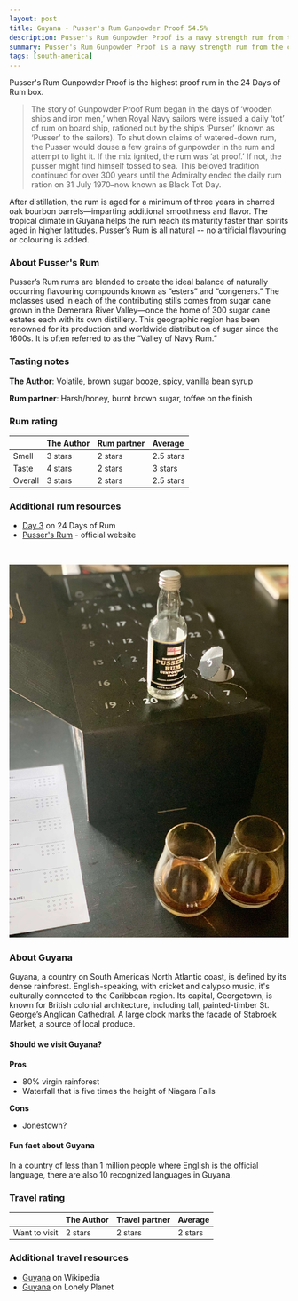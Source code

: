 ```yaml
---
layout: post
title: Guyana - Pusser's Rum Gunpowder Proof 54.5%
description: Pusser's Rum Gunpowder Proof is a navy strength rum from the country of Guyana 
summary: Pusser's Rum Gunpowder Proof is a navy strength rum from the country of Guyana.
tags: [south-america]
---
```


Pusser's Rum Gunpowder Proof is the highest proof rum in the 24 Days of Rum box.

> The story of Gunpowder Proof Rum began in the days of ‘wooden ships and iron men,’ when Royal Navy sailors were issued a daily ‘tot’ of rum on board ship, rationed out by the ship’s ‘Purser’ (known as ‘Pusser’ to the sailors). To shut down claims of watered-down rum, the Pusser would douse a few grains of gunpowder in the rum and attempt to light it. If the mix ignited, the rum was ‘at proof.’ If not, the pusser might find himself tossed to sea. This beloved tradition continued for over 300 years until the Admiralty ended the daily rum ration on 31 July 1970–now known as Black Tot Day.

After distillation, the rum is aged for a minimum of three years in charred oak bourbon barrels—imparting additional smoothness and flavor. The tropical climate in Guyana helps the rum reach its maturity faster than spirits aged in higher latitudes. Pusser’s Rum is all natural -- no artificial flavouring or colouring is added.

### About Pusser's Rum

Pusser’s Rum rums are blended to create the ideal balance of naturally occurring flavouring compounds known as “esters” and “congeners.” The molasses used in each of the contributing stills comes from sugar cane grown in the Demerara River Valley—once the home of 300 sugar cane estates each with its own distillery. This geographic region has been renowned for its production and worldwide distribution of sugar since the 1600s. It is often referred to as the “Valley of Navy Rum.”

### Tasting notes

**The Author**: Volatile, brown sugar booze, spicy, vanilla bean syrup

**Rum partner**: Harsh/honey, burnt brown sugar, toffee on the finish

### Rum rating

| | The Author | Rum partner | Average |
| :--- | :--- | :--- | :--- |
| Smell | 3 stars | 2 stars | 2.5 stars |
| Taste | 4 stars | 2 stars | 3 stars |
| Overall | 3 stars | 2 stars | 2.5 stars |

### Additional rum resources
- [Day 3](https://24daysofrum.com/day-3/) on 24 Days of Rum
- [Pusser's Rum](https://pussersrum.com/) - official website

<br>

![Image of Pusser's Rum Gunpowder Proof 50ml bottle](/assets/img/03-pussers.jpg)

### About Guyana

Guyana, a country on South America’s North Atlantic coast, is defined by its dense rainforest. English-speaking, with cricket and calypso music, it's culturally connected to the Caribbean region. Its capital, Georgetown, is known for British colonial architecture, including tall, painted-timber St. George’s Anglican Cathedral. A large clock marks the facade of Stabroek Market, a source of local produce.

#### Should we visit Guyana?

**Pros**
- 80% virgin rainforest 
- Waterfall that is five times the height of Niagara Falls

**Cons**
- Jonestown?

#### Fun fact about Guyana

In a country of less than 1 million people where English is the official language, there are also 10 recognized languages in Guyana.

### Travel rating

| | The Author | Travel partner | Average |
| :--- | :--- | :--- | :--- |
| Want to visit | 2 stars | 2 stars | 2 stars |

### Additional travel resources
- [Guyana](https://en.wikipedia.org/wiki/guyana) on Wikipedia
- [Guyana](https://www.lonelyplanet.com/guyana) on Lonely Planet

<br>